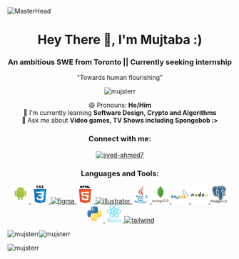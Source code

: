 <!-- ### Hi there 👋

<!--
**Mujsterr/Mujsterr** is a ✨ _special_ ✨ repository because its `README.md` (this file) appears on your GitHub profile.

Here are some ideas to get you started:

- 🔭 I’m currently working on ...
- 🌱 I’m currently learning ...
- 👯 I’m looking to collaborate on ...
- 🤔 I’m looking for help with ...
- 💬 Ask me about ...
- 📫 How to reach me: ...
- 😄 Pronouns: ...
- ⚡ Fun fact: ...
-->

![MasterHead](https://img.rawpixel.com/s3fs-private/rawpixel_images/website_content/upwk62073193-wikimedia-image.jpg?w=800&dpr=1&fit=default&crop=default&q=65&vib=3&con=3&usm=15&bg=F4F4F3&ixlib=js-2.2.1&s=fd32ce02155645924cfeca9d8b7752ef)
<h1 align="center">Hey There 👋, I'm Mujtaba :)</h1>
<h3 align="center">An ambitious SWE from Toronto || Currently seeking internship</h3>
<p align="center"> "Towards human flourishing" </p>
<p align="center"> <img src="https://komarev.com/ghpvc/?username=mujsterr&label=Profile%20views&color=0e75b6&style=flat" alt="mujsterr" /> </p>

<p align="center"> 
😄 Pronouns: <strong>He/Him</strong> <br>
🌱 I’m currently learning <strong>Software Design, Crypto and Algorithms</strong><br>
💬 Ask me about <strong>Video games, TV Shows including Spongebob :></strong><br>
</p>

<h3 align="center">Connect with me:</h3>
<p align="center">
<a href="https://linkedin.com/in/syed-ahmed7" target="blank"><img align="center" src="https://raw.githubusercontent.com/rahuldkjain/github-profile-readme-generator/master/src/images/icons/Social/linked-in-alt.svg" alt="syed-ahmed7" height="30" width="40" /></a>

</p>

<h3 align="center">Languages and Tools:</h3>
<p align="center"> <a href="https://developer.android.com" target="_blank" rel="noreferrer"> <img src="https://raw.githubusercontent.com/devicons/devicon/master/icons/android/android-original-wordmark.svg" alt="android" width="40" height="40"/> </a> <a href="https://www.w3schools.com/css/" target="_blank" rel="noreferrer"> <img src="https://raw.githubusercontent.com/devicons/devicon/master/icons/css3/css3-original-wordmark.svg" alt="css3" width="40" height="40"/> </a> <a href="https://www.figma.com/" target="_blank" rel="noreferrer"> <img src="https://www.vectorlogo.zone/logos/figma/figma-icon.svg" alt="figma" width="40" height="40"/> </a> <a href="https://www.w3.org/html/" target="_blank" rel="noreferrer"> <img src="https://raw.githubusercontent.com/devicons/devicon/master/icons/html5/html5-original-wordmark.svg" alt="html5" width="40" height="40"/> </a> <a href="https://www.adobe.com/in/products/illustrator.html" target="_blank" rel="noreferrer"> <img src="https://www.vectorlogo.zone/logos/adobe_illustrator/adobe_illustrator-icon.svg" alt="illustrator" width="40" height="40"/> </a> <a href="https://www.java.com" target="_blank" rel="noreferrer"> <img src="https://raw.githubusercontent.com/devicons/devicon/master/icons/java/java-original.svg" alt="java" width="40" height="40"/> </a> <a href="https://www.mongodb.com/" target="_blank" rel="noreferrer"> <img src="https://raw.githubusercontent.com/devicons/devicon/master/icons/mongodb/mongodb-original-wordmark.svg" alt="mongodb" width="40" height="40"/> </a> <a href="https://www.mysql.com/" target="_blank" rel="noreferrer"> <img src="https://raw.githubusercontent.com/devicons/devicon/master/icons/mysql/mysql-original-wordmark.svg" alt="mysql" width="40" height="40"/> </a> <a href="https://nodejs.org" target="_blank" rel="noreferrer"> <img src="https://raw.githubusercontent.com/devicons/devicon/master/icons/nodejs/nodejs-original-wordmark.svg" alt="nodejs" width="40" height="40"/> </a> <a href="https://www.postgresql.org" target="_blank" rel="noreferrer"> <img src="https://raw.githubusercontent.com/devicons/devicon/master/icons/postgresql/postgresql-original-wordmark.svg" alt="postgresql" width="40" height="40"/> </a> <a href="https://www.python.org" target="_blank" rel="noreferrer"> <img src="https://raw.githubusercontent.com/devicons/devicon/master/icons/python/python-original.svg" alt="python" width="40" height="40"/> </a> <a href="https://reactjs.org/" target="_blank" rel="noreferrer"> <img src="https://raw.githubusercontent.com/devicons/devicon/master/icons/react/react-original-wordmark.svg" alt="react" width="40" height="40"/> </a> <a href="https://tailwindcss.com/" target="_blank" rel="noreferrer"> <img src="https://www.vectorlogo.zone/logos/tailwindcss/tailwindcss-icon.svg" alt="tailwind" width="40" height="40"/> </a> </p>

<p><img align="left" src="https://github-readme-stats.vercel.app/api/top-langs?username=mujsterr&show_icons=true&locale=en&layout=compact" alt="mujsterr" /></p>

<p>&nbsp;<img align="left" src="https://github-readme-stats.vercel.app/api?username=mujsterr&show_icons=true&locale=en" alt="mujsterr" /></p>

<p><img align="left" src="https://github-readme-streak-stats.herokuapp.com/?user=mujsterr&" alt="mujsterr" /></p>
